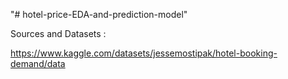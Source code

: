 "# hotel-price-EDA-and-prediction-model" 

Sources and Datasets :

https://www.kaggle.com/datasets/jessemostipak/hotel-booking-demand/data
